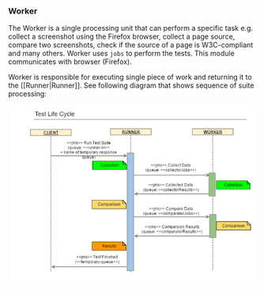 ### Worker
The Worker is a single processing unit that can perform a specific task e.g. collect a screenshot using the Firefox browser, 
collect a page source, compare two screenshots, check if the source of a page is W3C-compliant and many others. 
Worker uses `jobs` to perform the tests. This module communicates with browser (Firefox).

Worker is responsible for executing single piece of work and returning it to the [[Runner|Runner]]. See following diagram that shows sequence of suite processing:

![aet-test-lifecycle](assets/diagrams/aet-test-lifecycle.png)